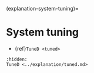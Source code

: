 (explanation-system-tuning)=

# System tuning

* {ref}`TuneD <tuned>`

```{toctree}
:hidden:
TuneD <../explanation/tuned.md>
```